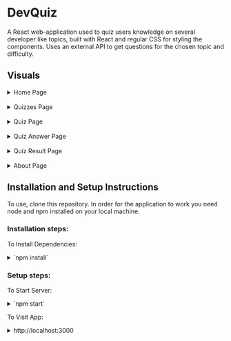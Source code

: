# DevQuiz

A React web-application used to quiz users knowledge on several developer like topics, built with React and regular CSS for styling the components. Uses an external API to get questions for the chosen topic and difficulty.

## Visuals

<details> 
<br>
  <summary>   
    Home Page 
  </summary> 
  <img src="https://raw.githubusercontent.com/KONRADS098/dev-quiz/master/readme_assets_github/devquiz_home_page.png?sanitize=true&raw=true"/>
</details>
<br>
<details> 
<br>
  <summary>   
    Quizzes Page 
  </summary> 
  <img src="https://raw.githubusercontent.com/KONRADS098/dev-quiz/master/readme_assets_github/devquiz_quizzes.png?sanitize=true&raw=true"/>
</details>
<br>
<details> 
<br>
  <summary>   
    Quiz Page 
  </summary> 
  <img src="https://raw.githubusercontent.com/KONRADS098/dev-quiz/master/readme_assets_github/devquiz_quiz.png?sanitize=true&raw=true"/>
</details>
<br>
<details> 
<br>
  <summary>   
    Quiz Answer Page 
  </summary> 
  <img src="https://raw.githubusercontent.com/KONRADS098/dev-quiz/master/readme_assets_github/devquiz_quiz_answer.png?sanitize=true&raw=true"/>
</details>
<br>
<details>
<br>
  <summary>   
    Quiz Result Page 
  </summary> 
  <img src="https://raw.githubusercontent.com/KONRADS098/dev-quiz/master/readme_assets_github/devquiz_quiz_result.png?sanitize=true&raw=true"/>
</details>
<br>
<details>
<br>
  <summary>   
    About Page 
  </summary> 
  <img src="https://raw.githubusercontent.com/KONRADS098/dev-quiz/master/readme_assets_github/devquiz_about.png?sanitize=true&raw=true"/>
</details>

## Installation and Setup Instructions

To use, clone this repository. In order for the application to work you need node and npm installed on your local machine.

### Installation steps:
To Install Dependencies:
<details> 
<br>
  <summary>   
    `npm install` 
  </summary> 
  This will install the dependencies in to the local node_modules folder 
</details>

### Setup steps:
To Start Server:
<br>
<details> 
<br>
  <summary> 
    `npm start` 
  </summary> 
  This runs a predefined command specified in the 'start' property of the package's 'scripts' object, thus this will run the 'react-scripts start' 
  script and will start the development server on http://localhost:3000... 
</details>

To Visit App:
<br>
<details> 
<br>
  <summary> 
    http://localhost:3000 
  </summary> 
  This runs a predefined command specified in the 'start' property of the package's 'scripts' object, thus this will run the 'react-scripts start' 
  script and will start the development server on http://localhost:3000... 
</details>

